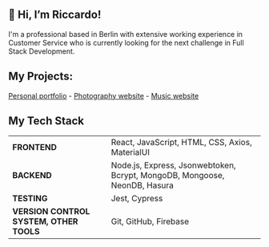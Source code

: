👋 Hi, I’m Riccardo!
-
I'm a professional based in Berlin with extensive working experience in Customer Service who is currently looking for the next challenge in Full Stack Development.

My Projects:
- 
[Personal portfolio](https://riccardogiacomazzi-df429.web.app/) - [Photography website](https://rg-photo-portfolio.web.app/) - [Music website](https://tracya-av.web.app/)


My Tech Stack
-

|                                   |                                                                                               |
|-----------------------------------|-----------------------------------------------------------------------------------------------|
| **FRONTEND**                      | React, JavaScript, HTML, CSS, Axios, MaterialUI                                                |
| **BACKEND**                       | Node.js, Express, Jsonwebtoken, Bcrypt, MongoDB, Mongoose, NeonDB, Hasura                     |
| **TESTING**                       | Jest, Cypress                                                                                 |
| **VERSION CONTROL SYSTEM, OTHER TOOLS** | Git, GitHub, Firebase                                                                      |



